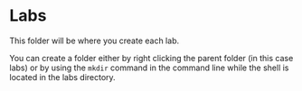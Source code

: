 # Labs

This folder will be where you create each lab.

You can create a folder either by right clicking the parent folder (in this case labs) or by using the `mkdir` command in the command line while the shell is located in the labs directory.

